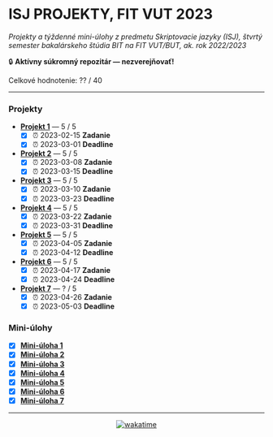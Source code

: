 # ISJ PROJEKTY, FIT VUT 2023 #

*Projekty a týždenné mini-úlohy z predmetu Skriptovacie jazyky (ISJ), štvrtý semester bakalárskeho štúdia BIT na FIT VUT/BUT, ak. rok 2022/2023*

🔒 **Aktívny súkromný repozitár — nezverejňovať!**

Celkové hodnotenie: ?? / 40

----------------------------------------------

### Projekty ###

- **[Projekt 1](proj1.py)** — 5 / 5
  - [X] ⏰ 2023-02-15 **Zadanie**
  - [X] ⏰ 2023-03-01 **Deadline**
- **[Projekt 2](proj2.py)** — 5 / 5
  - [X] ⏰ 2023-03-08 **Zadanie**
  - [X] ⏰ 2023-03-15 **Deadline**
- **[Projekt 3](proj3.py)** — 5 / 5
  - [X] ⏰ 2023-03-10 **Zadanie**
  - [X] ⏰ 2023-03-23 **Deadline**
- **[Projekt 4](proj4.py)** — 5 / 5
  - [X] ⏰ 2023-03-22 **Zadanie**
  - [X] ⏰ 2023-03-31 **Deadline**
- **[Projekt 5](proj5.py)** — 5 / 5
  - [X] ⏰ 2023-04-05 **Zadanie**
  - [X] ⏰ 2023-04-12 **Deadline**
- **[Projekt 6](proj6.py)** — 5 / 5
  - [X] ⏰ 2023-04-17 **Zadanie**
  - [X] ⏰ 2023-04-24 **Deadline**
- **[Projekt 7](proj7.py)** — ? / 5
  - [X] ⏰ 2023-04-26 **Zadanie**
  - [X] ⏰ 2023-05-03 **Deadline**

### Mini-úlohy ###

- [X] **[Mini-úloha 1](minitasks/minitask1.py)**
- [X] **[Mini-úloha 2](minitasks/minitask2.py)**
- [X] **[Mini-úloha 3](minitasks/minitask3.py)**
- [X] **[Mini-úloha 4](minitasks/minitask4.py)**
- [X] **[Mini-úloha 5](minitasks/minitask5.py)**
- [X] **[Mini-úloha 6](minitasks/minitask6.py)**
- [X] **[Mini-úloha 7](minitasks/minitask7.py)**

----------------------------------------------

<div align="center"><a href="https://wakatime.com"><img alt="wakatime" src="https://wakatime.com/badge/user/dd421270-8f1c-43aa-aa5b-ec52a2a18852/project/e67104b6-a9e6-4f2c-8c94-56d6345777dd.svg?style=for-the-badge" /></a></div>
